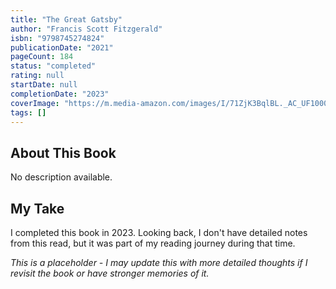 ```yaml
---
title: "The Great Gatsby"
author: "Francis Scott Fitzgerald"
isbn: "9798745274824"
publicationDate: "2021"
pageCount: 184
status: "completed"
rating: null
startDate: null
completionDate: "2023"
coverImage: "https://m.media-amazon.com/images/I/71ZjK3BqlBL._AC_UF1000,1000_QL80_.jpg"
tags: []
---
```


## About This Book

No description available.

## My Take

I completed this book in 2023. Looking back, I don't have detailed notes from this read, but it was part of my reading journey during that time.

_This is a placeholder - I may update this with more detailed thoughts if I revisit the book or have stronger memories of it._
